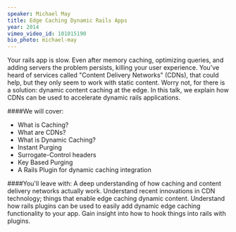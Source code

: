 ```yaml
---
speaker: Michael May
title: Edge Caching Dynamic Rails Apps
year: 2014
vimeo_video_id: 101015190
bio_photo: michael-may
---
```


Your rails app is slow. Even after memory caching, optimizing queries, and adding servers the problem persists, killing your user experience. You’ve heard of services called "Content Delivery Networks" (CDNs), that could help, but they only seem to work with static content. Worry not, for there is a solution: dynamic content caching at the edge. In this talk, we explain how CDNs can be used to accelerate dynamic rails applications.

####We will cover:
* What is Caching?
* What are CDNs?
* What is Dynamic Caching?
* Instant Purging
* Surrogate-Control headers
* Key Based Purging
* A Rails Plugin for dynamic caching integration

####You'll leave with:
A deep understanding of how caching and content delivery networks actually work.
Understand recent innovations in CDN technology; things that enable edge caching dynamic content.
Understand how rails plugins can be used to easily add dynamic edge caching functionality to your app.
Gain insight into how to hook things into rails with plugins.
